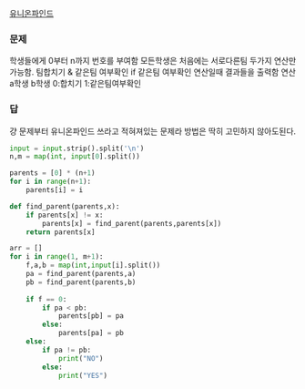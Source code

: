[유니온파인드](../theory/유니온파인드.md)
### 문제
학생들에게 0부터 n까지 번호를 부여함 
모든학생은 처음에는 서로다른팀
두가지 연산만 가능함. 팀합치기 & 같은팀 여부확인
if 같은팀 여부확인 연산일때 결과들을 출력함
연산 a학생 b학생 0:합치기 1:같은팀여부확인
### 답
걍 문제부터 유니온파인드 쓰라고 적혀져있는 문제라 방법은 딱히 고민하지 않아도된다.
```python
input = input.strip().split('\n')
n,m = map(int, input[0].split())

parents = [0] * (n+1)
for i in range(n+1):
    parents[i] = i

def find_parent(parents,x):
    if parents[x] != x:
        parents[x] = find_parent(parents,parents[x])
    return parents[x]

arr = []
for i in range(1, m+1):
    f,a,b = map(int,input[i].split())
    pa = find_parent(parents,a)
    pb = find_parent(parents,b)
            
    if f == 0:
        if pa < pb:
            parents[pb] = pa
        else:
            parents[pa] = pb
    else:
        if pa != pb:
            print("NO")
        else:
            print("YES")

```